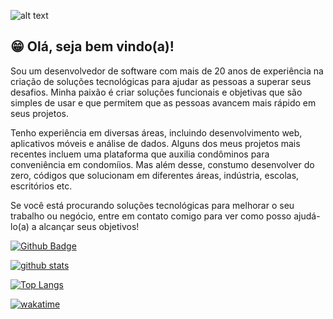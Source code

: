 ![alt text]()

## 😁 Olá, seja bem vindo(a)! 

Sou um desenvolvedor de software com mais de 20 anos de experiência na criação de soluções tecnológicas para ajudar as pessoas a superar seus desafios. Minha paixão é criar soluções funcionais e objetivas que são simples de usar e que permitem que as pessoas avancem mais rápido em seus projetos.

Tenho experiência em diversas áreas, incluindo desenvolvimento web, aplicativos móveis e análise de dados. Alguns dos meus projetos mais recentes incluem uma plataforma que auxilia condôminos para conveniência em condomíios. Mas além desse, constumo desenvolver do zero, códigos que solucionam em diferentes áreas, indústria, escolas, escritórios etc.

Se você está procurando soluções tecnológicas para melhorar o seu trabalho ou negócio, entre em contato comigo para ver como posso ajudá-lo(a) a alcançar seus objetivos!

[![Github Badge](https://img.shields.io/github/followers/oberdanbrito?label=Seguir&style=social)](https://github.com/oberdanbrito)

[![github stats](https://github-readme-stats.vercel.app/api?username=oberdanbrito&count_private=true&include_all_commits=true&show_icons=true?theme=buefy)](https://github.com/oberdanbrito/github-readme-stats)

[![Top Langs](https://github-readme-stats.vercel.app/api/top-langs/?username=oberdanbrito)](https://github.com/oberdanbrito/github-readme-stats)

[![wakatime](https://wakatime.com/badge/user/eb9c14f3-847b-4b7f-be05-24cba40f2b44.svg)](https://wakatime.com/@eb9c14f3-847b-4b7f-be05-24cba40f2b44)
